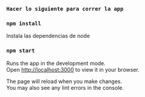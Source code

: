 ### `Hacer lo siguiente para correr la app`
### `npm install`

Instala las dependencias de node

### `npm start`

Runs the app in the development mode.\
Open [http://localhost:3000](http://localhost:3000) to view it in your browser.

The page will reload when you make changes.\
You may also see any lint errors in the console.

